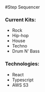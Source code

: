 #Step Sequencer

### Current Kits:

- Rock
- Hip-hop
- House
- Techno
- Drum N' Bass

### Technologies:

- React
- Typescript
- AWS S3

